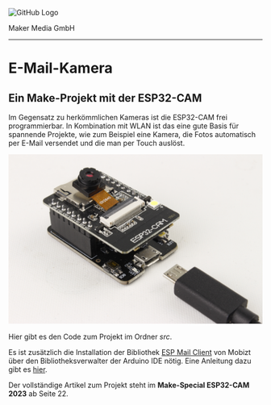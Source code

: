 ![GitHub Logo](http://www.heise.de/make/icons/make_logo.png)

Maker Media GmbH

***

# E-Mail-Kamera

## Ein Make-Projekt mit der ESP32-CAM

Im Gegensatz zu herkömmlichen Kameras ist die ESP32-CAM frei programmierbar. In Kombination mit WLAN ist das eine gute Basis für spannende Projekte, wie zum Beispiel eine Kamera, die Fotos automatisch per E-Mail versendet und die man per Touch auslöst.

![Aufmacherbild aus dem Heft](./doc/esp32c.jpg)

Hier gibt es den Code zum Projekt im Ordner _src_.

Es ist zusätzlich die Installation der Bibliothek [ESP Mail Client](https://github.com/mobizt/ESP-Mail-Client) von Mobizt über den Bibliotheksverwalter der Arduino IDE nötig. Eine Anleitung dazu gibt es [hier](https://heise.de/-9242659).

Der vollständige Artikel zum Projekt steht im **Make-Special ESP32-CAM 2023** ab Seite 22.
